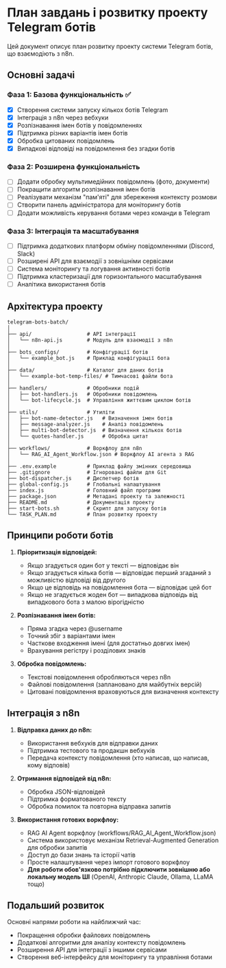 # План завдань і розвитку проекту Telegram ботів

Цей документ описує план розвитку проекту системи Telegram ботів, що взаємодіють з n8n.

## Основні задачі

### Фаза 1: Базова функціональність ✅

- [x] Створення системи запуску кількох ботів Telegram
- [x] Інтеграція з n8n через вебхуки
- [x] Розпізнавання імен ботів у повідомленнях
- [x] Підтримка різних варіантів імен ботів
- [x] Обробка цитованих повідомлень
- [x] Випадкові відповіді на повідомлення без згадки ботів

### Фаза 2: Розширена функціональність

- [ ] Додати обробку мультимедійних повідомлень (фото, документи)
- [ ] Покращити алгоритм розпізнавання імен ботів
- [ ] Реалізувати механізм "пам'яті" для збереження контексту розмови
- [ ] Створити панель адміністратора для моніторингу ботів
- [ ] Додати можливість керування ботами через команди в Telegram

### Фаза 3: Інтеграція та масштабування

- [ ] Підтримка додаткових платформ обміну повідомленнями (Discord, Slack)
- [ ] Розширені API для взаємодії з зовнішніми сервісами
- [ ] Система моніторингу та логування активності ботів
- [ ] Підтримка кластеризації для горизонтального масштабування
- [ ] Аналітика використання ботів

## Архітектура проекту

```
telegram-bots-batch/
│
├── api/                  # API інтеграції
│   └── n8n-api.js        # Модуль для взаємодії з n8n
│
├── bots_configs/         # Конфігурації ботів
│   └── example_bot.js    # Приклад конфігурації бота
│
├── data/                 # Каталог для даних ботів
│   └── example-bot-temp-files/ # Тимчасові файли бота
│
├── handlers/             # Обробники подій
│   ├── bot-handlers.js   # Обробники повідомлень
│   └── bot-lifecycle.js  # Управління життєвим циклом ботів
│
├── utils/                # Утиліти
│   ├── bot-name-detector.js   # Визначення імен ботів
│   ├── message-analyzer.js    # Аналіз повідомлень
│   ├── multi-bot-detector.js  # Визначення кількох ботів
│   └── quotes-handler.js      # Обробка цитат
│
├── workflows/            # Воркфлоу для n8n
│   └── RAG_AI_Agent_Workflow.json # Воркфлоу AI агента з RAG
│
├── .env.example          # Приклад файлу змінних середовища
├── .gitignore            # Ігноровані файли для Git
├── bot-dispatcher.js     # Диспетчер ботів
├── global-config.js      # Глобальні налаштування
├── index.js              # Головний файл програми
├── package.json          # Метадані проекту та залежності
├── README.md             # Документація проекту
├── start-bots.sh         # Скрипт для запуску ботів
└── TASK_PLAN.md          # План розвитку проекту
```

## Принципи роботи ботів

1. **Пріоритизація відповідей:**
   - Якщо згадується один бот у тексті — відповідає він
   - Якщо згадується кілька ботів — відповідає перший згаданий з можливістю відповіді від другого
   - Якщо це відповідь на повідомлення бота — відповідає цей бот
   - Якщо не згадується жоден бот — випадкова відповідь від випадкового бота з малою вірогідністю

2. **Розпізнавання імен ботів:**
   - Пряма згадка через @username
   - Точний збіг з варіантами імен
   - Часткове входження імені (для достатньо довгих імен)
   - Врахування регістру і розділових знаків

3. **Обробка повідомлень:**
   - Текстові повідомлення обробляються через n8n
   - Файлові повідомлення (заплановано для майбутніх версій)
   - Цитовані повідомлення враховуються для визначення контексту

## Інтеграція з n8n

1. **Відправка даних до n8n:**
   - Використання вебхуків для відправки даних
   - Підтримка тестового та продакшн вебхуків
   - Передача контексту повідомлення (хто написав, що написав, кому відповів)

2. **Отримання відповідей від n8n:**
   - Обробка JSON-відповідей
   - Підтримка форматованого тексту
   - Обробка помилок та повторна відправка запитів

3. **Використання готових воркфлоу:**
   - RAG AI Agent воркфлоу (workflows/RAG_AI_Agent_Workflow.json)
   - Система використовує механізм Retrieval-Augmented Generation для обробки запитів
   - Доступ до бази знань та історії чатів
   - Просте налаштування через імпорт готового воркфлоу
   - **Для роботи обов'язково потрібно підключити зовнішню або локальну модель ШІ** (OpenAI, Anthropic Claude, Ollama, LLaMA тощо)

## Подальший розвиток

Основні напрями роботи на найближчий час:
- Покращення обробки файлових повідомлень
- Додаткові алгоритми для аналізу контексту повідомлень
- Розширення API для інтеграції з іншими сервісами
- Створення веб-інтерфейсу для моніторингу та управління ботами
